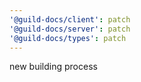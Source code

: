 ```yaml
---
'@guild-docs/client': patch
'@guild-docs/server': patch
'@guild-docs/types': patch
---
```


new building process
